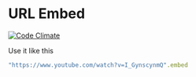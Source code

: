 URL Embed
==========

[![Code Climate](https://codeclimate.com/github/mindaslab/url_embed/badges/gpa.svg)](https://codeclimate.com/github/mindaslab/url_embed)

Use it like this

```ruby
"https://www.youtube.com/watch?v=I_GynscynmQ".embed
```
